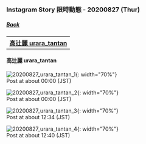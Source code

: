 ### Instagram Story 限時動態 - 20200827 (Thur)
##### [Back](../IGstory_List.md)

<table>
<tr>
<th><a href="#urara_tantan">高辻麗 urara_tantan</a></th>
</tr>
</table>

<a name="urara_tantan"></a>
#### 高辻麗 urara_tantan

![20200827_urara_tantan_1](../../../../Album/Instagram/IGstory/August2020/20200827/20200827_urara_tantan_1.jpg){: width="70%"}  
Post at about 00:00 (JST)  

![20200827_urara_tantan_2](../../../../Album/Instagram/IGstory/August2020/20200827/20200827_urara_tantan_2.jpg){: width="70%"}  
Post at about 00:00 (JST)  

![20200827_urara_tantan_3](../../../../Album/Instagram/IGstory/August2020/20200827/20200827_urara_tantan_3.jpg){: width="70%"}  
Post at about 12:34 (JST)  

![20200827_urara_tantan_4](../../../../Album/Instagram/IGstory/August2020/20200827/20200827_urara_tantan_4.jpg){: width="70%"}  
Post at about 12:40 (JST)  

